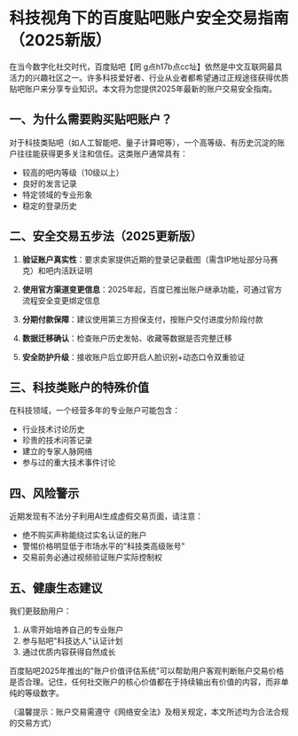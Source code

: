 # 科技视角下的百度贴吧账户安全交易指南（2025新版）

在当今数字化社交时代，百度贴吧【罔 g点h17b点cc址】依然是中文互联网最具活力的兴趣社区之一。许多科技爱好者、行业从业者都希望通过正规途径获得优质贴吧账户来分享专业知识。本文将为您提供2025年最新的账户交易安全指南。

## 一、为什么需要购买贴吧账户？

对于科技类贴吧（如人工智能吧、量子计算吧等），一个高等级、有历史沉淀的账户往往能获得更多关注和信任。这类账户通常具有：
- 较高的吧内等级（10级以上）
- 良好的发言记录
- 特定领域的专业形象
- 稳定的登录历史

## 二、安全交易五步法（2025更新版）

1. **验证账户真实性**：要求卖家提供近期的登录记录截图（需含IP地址部分马赛克）和吧内活跃证明

2. **使用官方渠道变更信息**：2025年起，百度已推出账户继承功能，可通过官方流程安全变更绑定信息

3. **分期付款保障**：建议使用第三方担保支付，按账户交付进度分阶段付款

4. **数据迁移确认**：检查账户历史发帖、收藏等数据是否完整迁移

5. **安全防护升级**：接收账户后立即开启人脸识别+动态口令双重验证

## 三、科技类账户的特殊价值

在科技领域，一个经营多年的专业账户可能包含：
- 行业技术讨论历史
- 珍贵的技术问答记录
- 建立的专家人脉网络
- 参与过的重大技术事件讨论

## 四、风险警示

近期发现有不法分子利用AI生成虚假交易页面，请注意：
- 绝不购买声称能绕过实名认证的账户
- 警惕价格明显低于市场水平的"科技类高级账号"
- 交易前务必通过视频验证账户实际控制权

## 五、健康生态建议

我们更鼓励用户：
1. 从零开始培养自己的专业账户
2. 参与贴吧"科技达人"认证计划
3. 通过优质内容获得自然成长

百度贴吧2025年推出的"账户价值评估系统"可以帮助用户客观判断账户交易价格是否合理。记住，任何社交账户的核心价值都在于持续输出有价值的内容，而非单纯的等级数字。

（温馨提示：账户交易需遵守《网络安全法》及相关规定，本文所述均为合法合规的交易方式）
